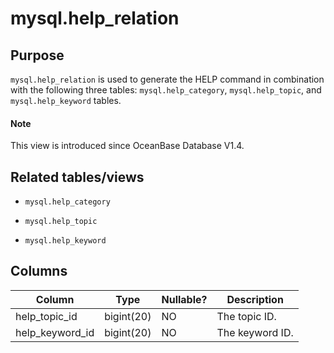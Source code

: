 # mysql.help_relation

## Purpose

`mysql.help_relation` is used to generate the HELP command in combination with the following three tables: `mysql.help_category`, `mysql.help_topic`, and `mysql.help_keyword` tables.

<main id="notice" type='explain'>
  <h4>Note</h4>
  <p>This view is introduced since OceanBase Database V1.4. </p>
</main>

## Related tables/views

* `mysql.help_category`

* `mysql.help_topic`

* `mysql.help_keyword`

## Columns

| **Column** | **Type** | **Nullable?** | **Description** |
|-----------------|------------|----------------|--------|
| help_topic_id | bigint(20) | NO | The topic ID. |
| help_keyword_id | bigint(20) | NO | The keyword ID. |
